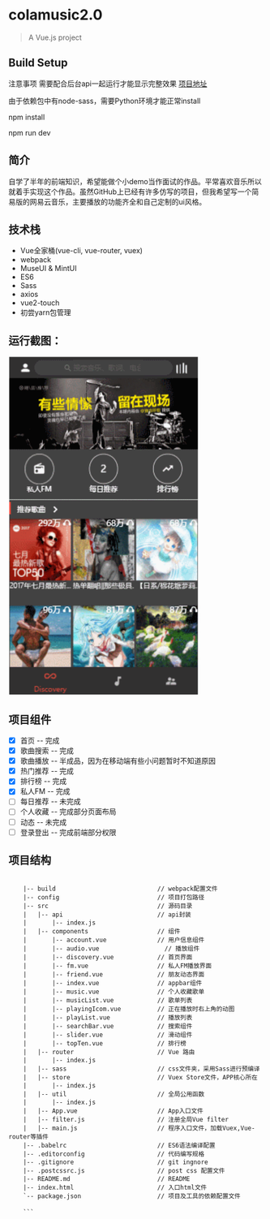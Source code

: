 # colamusic2.0

> A Vue.js project

## Build Setup

注意事项
需要配合后台api一起运行才能显示完整效果
[项目地址](https://github.com/Binaryify/NeteaseCloudMusicApi0)

由于依赖包中有node-sass，需要Python环境才能正常install

npm install

npm run dev

## 简介
自学了半年的前端知识，希望能做个小demo当作面试的作品。平常喜欢音乐所以就着手实现这个作品。虽然GitHub上已经有许多仿写的项目，但我希望写一个简易版的网易云音乐，主要播放的功能齐全和自己定制的ui风格。

## 技术栈
- Vue全家桶(vue-cli, vue-router, vuex)
- webpack
- MuseUI & MintUI
- ES6
- Sass
- axios
- vue2-touch
- 初尝yarn包管理

## 运行截图：
<div align="space-between">
  <img src="https://github.com/lianghx-319/musicWebApp/blob/master/static/gif/music.gif" width="375" height="667">
</div>

## 项目组件
- [x] 首页 -- 完成
- [x] 歌曲搜索 -- 完成
- [x] 歌曲播放 -- 半成品，因为在移动端有些小问题暂时不知道原因
- [x] 热门推荐 -- 完成
- [x] 排行榜 -- 完成
- [x] 私人FM -- 完成
- [ ] 每日推荐 -- 未完成
- [ ] 个人收藏 -- 完成部分页面布局
- [ ] 动态 -- 未完成
- [ ] 登录登出 -- 完成前端部分权限

## 项目结构 ##
```

	|-- build                            // webpack配置文件
	|-- config                           // 项目打包路径
	|-- src                              // 源码目录
	|   |-- api                          // api封装
	|       |-- index.js                 
	|   |-- components                   // 组件
	|       |-- account.vue              // 用户信息组件
	|       |-- audio.vue           	   // 播放组件
	|       |-- discovery.vue            // 首页界面
	|       |-- fm.vue                   // 私人FM播放界面
	|       |-- friend.vue               // 朋友动态界面
	|       |-- index.vue                // appbar组件
	|       |-- music.vue                // 个人收藏歌单
	|       |-- musicList.vue            // 歌单列表
	|       |-- playingIcom.vue          // 正在播放时右上角的动图
	|       |-- playList.vue             // 播放列表
	|       |-- searchBar.vue            // 搜索组件
	|       |-- slider.vue               // 滑动组件
	|       |-- topTen.vue               // 排行榜
	|   |-- router                       // Vue 路由
	|       |-- index.js
	|   |-- sass                         // css文件夹，采用Sass进行预编译
	|   |-- store                        // Vuex Store文件，APP核心所在
	|       |-- index.js       
	|   |-- util                         // 全局公用函数
	|       |-- index.js                 
	|   |-- App.vue                      // App入口文件
	|   |-- filter.js                    // 注册全局Vue filter
	|   |-- main.js                      // 程序入口文件，加载Vuex,Vue-router等插件
	|-- .babelrc                         // ES6语法编译配置
	|-- .editorconfig                    // 代码编写规格
	|-- .gitignore                       // git ingnore
	|-- .postcssrc.js                    // post css 配置文件
	|-- README.md                        // README
	|-- index.html                       // 入口html文件
	`-- package.json                     // 项目及工具的依赖配置文件

	```
